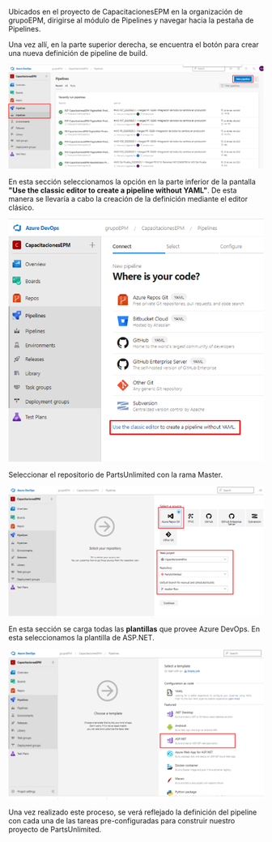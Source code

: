 Ubicados en el proyecto de CapacitacionesEPM en la organización de grupoEPM, dirigirse al módulo de Pipelines y navegar hacia la pestaña de Pipelines.

Una vez allí, en la parte superior derecha, se encuentra el botón para crear una nueva definición de pipeline de build.

![opcion-crear-pipeline](./assets/opcion-creacion-pipeline.png)

En esta sección seleccionamos la opción en la parte inferior de la pantalla **"Use the classic editor to create a pipeline without YAML"**. De esta manera se llevaría a cabo la creación de la definición mediante el editor clásico.

![seleccionar-classic-editor](./assets/seleccionar-classic-editor.png)

Seleccionar el repositorio de PartsUnlimited con la rama Master.

![seleccionar-repositorio](./assets/seleccionar-repositorio.png)

En esta sección se carga todas las **plantillas** que provee Azure DevOps. En esta seleccionamos la plantilla de ASP.NET.

![seleccionar-plantilla](./assets/seleccionar-plantilla.png)

Una vez realizado este proceso, se verá reflejado la definición del pipeline con cada una de las tareas pre-configuradas para construir nuestro proyecto de PartsUnlimited.
